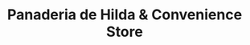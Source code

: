 ---
title: "Panaderia de Hilda & Convenience Store"
url: /sorsogon-city/panaderia-de-hilda-and-convenience-store/
shop: bakery
---